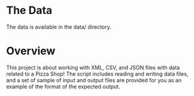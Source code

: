 # The Data
The data is available in the data/ directory.

# Overview
This project is about working with XML, CSV, and JSON files with data related to a Pizza Shop! The script includes reading and writing data files, and a set of sample of input and output files are provided for you as an example of the format of the expected output.
